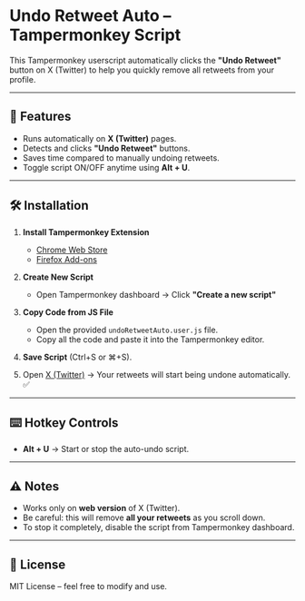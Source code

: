 # Undo Retweet Auto – Tampermonkey Script  

This Tampermonkey userscript automatically clicks the **"Undo Retweet"** button on X (Twitter) to help you quickly remove all retweets from your profile.  

---

## 🚀 Features
- Runs automatically on **X (Twitter)** pages.  
- Detects and clicks **"Undo Retweet"** buttons.  
- Saves time compared to manually undoing retweets.  
- Toggle script ON/OFF anytime using **Alt + U**.  

---

## 🛠️ Installation  

1. **Install Tampermonkey Extension**  
   - [Chrome Web Store](https://chrome.google.com/webstore/detail/tampermonkey/dhdgffkkebhmkfjojejmpbldmpobfkfo)  
   - [Firefox Add-ons](https://addons.mozilla.org/en-US/firefox/addon/tampermonkey/)  

2. **Create New Script**  
   - Open Tampermonkey dashboard → Click **"Create a new script"**  

3. **Copy Code from JS File**  
   - Open the provided `undoRetweetAuto.user.js` file.  
   - Copy all the code and paste it into the Tampermonkey editor.  

4. **Save Script** (Ctrl+S or ⌘+S).  

5. Open [X (Twitter)](https://x.com) → Your retweets will start being undone automatically. ✅  

---

## ⌨️ Hotkey Controls
- **Alt + U** → Start or stop the auto-undo script.  

---

## ⚠️ Notes
- Works only on **web version** of X (Twitter).  
- Be careful: this will remove **all your retweets** as you scroll down.  
- To stop it completely, disable the script from Tampermonkey dashboard.  

---

## 📜 License
MIT License – feel free to modify and use.  
